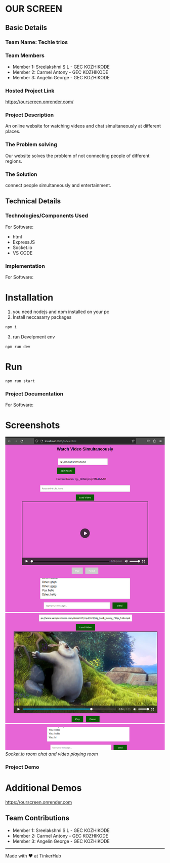 # OUR SCREEN


## Basic Details
### Team Name: Techie trios


### Team Members
- Member 1: Sreelakshmi S L - GEC KOZHIKODE
- Member 2: Carmel Antony - GEC KOZHIKODE
- Member 3: Angelin George - GEC KOZHIKODE
### Hosted Project Link
https://ourscreen.onrender.com/

### Project Description
An online website for watching videos and chat simultaneously at different places.

### The Problem solving
Our website solves the problem of not connecting people of different regions.

### The Solution
connect people simultaneously and entertainment.

## Technical Details
### Technologies/Components Used
For Software:
- html
- ExpressJS
- Socket.io
- VS CODE

### Implementation
For Software:
# Installation
1. you need nodejs and npm installed on your pc
2. Install neccasarry packages
```bash
npm i

```
3. run Develpment env
```
npm run dev
```

# Run
```
npm run start
```

### Project Documentation
For Software:

# Screenshots 
![Screenshot1](screenshot.png)
![Screenshot2](image.png)
![Screenshot3](image-1.png)
*Socket.io room chat and video playing room*



### Project Demo

# Additional Demos
https://ourscreen.onrender.com

## Team Contributions
- Member 1: Sreelakshmi S L - GEC KOZHIKODE
- Member 2: Carmel Antony - GEC KOZHIKODE
- Member 3: Angelin George - GEC KOZHIKODE

---
Made with ❤️ at TinkerHub